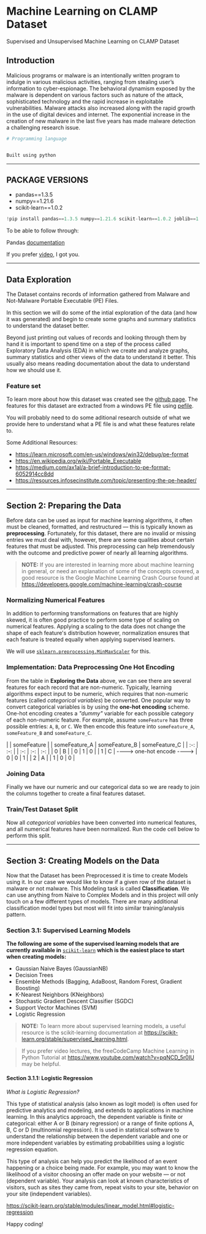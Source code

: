# Machine Learning on CLAMP Dataset
Supervised and Unsupervised Machine Learning on CLAMP Dataset


## Introduction
Malicious programs or malware is an intentionally written program to indulge in various malicious activities, ranging from stealing user’s information to 
cyber-espionage. The behavioral dynamism exposed by the malware is dependent on various factors such as nature of the attack, sophisticated technology and 
the rapid increase in exploitable vulnerabilities. Malware attacks also increased along with the rapid growth in the use of digital devices and internet. 
The exponential increase in the creation of new malware in the last five years has made malware detection a challenging research issue.


```python
# Programming language


Built using python
```
----
## PACKAGE VERSIONS

- pandas==1.3.5
- numpy==1.21.6
- scikit-learn==1.0.2

```python
!pip install pandas==1.3.5 numpy==1.21.6 scikit-learn==1.0.2 joblib==1.1.0
```

To be able to follow through: 

Pandas [documentation](https://pandas.pydata.org/docs/)

If you prefer [video](https://www.youtube.com/watch?v=vmEHCJofslg), I got you.

----
## Data Exploration
The Dataset contains records of information gathered from Malware and Not-Malware Portable Executable (PE) Files.

In this section we will do some of the intial exploration of the data (and how it was generated) and begin to create some graphs and summary statistics to understand the dataset better.

Beyond just printing out values of records and looking through them by hand it is important to spend time on a step of the process called Exploratory Data Analysis (EDA) in which we create and analyze graphs, summary statistics and other views of the data to understand it better. This usually also means reading documentation about the data to understand how we should use it.


### Feature set
To learn more about how this dataset was created see the [github page](https://github.com/urwithajit9/ClaMP). The features for this dataset are extracted from a windows PE file using [pefile](https://github.com/erocarrera/pefile). 

You will probably need to do some aditional research outside of what we provide here to understand what a PE file is and what these features relate to.

Some Additional Resources:

- https://learn.microsoft.com/en-us/windows/win32/debug/pe-format
- https://en.wikipedia.org/wiki/Portable_Executable
- https://medium.com/ax1al/a-brief-introduction-to-pe-format-6052914cc8dd
- https://resources.infosecinstitute.com/topic/presenting-the-pe-header/

----
## Section 2: Preparing the Data
Before data can be used as input for machine learning algorithms, it often must be cleaned, formatted, and restructured — this is typically known as **preprocessing**. Fortunately, for this dataset, there are no invalid or missing entries we must deal with, however, there are some qualities about certain features that must be adjusted. This preprocessing can help tremendously with the outcome and predictive power of nearly all learning algorithms.

> **NOTE:** If you are interested in learning more about machine learning in general, or need an explanation of some of the concepts covered, a good resource is the Google Machine Learning Crash Course found at https://developers.google.com/machine-learning/crash-course

### Normalizing Numerical Features
In addition to performing transformations on features that are highly skewed, it is often good practice to perform some type of scaling on numerical features. Applying a scaling to the data does not change the shape of each feature's distribution however, normalization ensures that each feature is treated equally when applying supervised learners.

We will use [`sklearn.preprocessing.MinMaxScaler`](http://scikit-learn.org/stable/modules/generated/sklearn.preprocessing.MinMaxScaler.html) for this.

### Implementation: Data Preprocessing One Hot Encoding

From the table in **Exploring the Data** above, we can see there are several features for each record that are non-numeric. Typically, learning algorithms expect input to be numeric, which requires that non-numeric features (called *categorical variables*) be converted. One popular way to convert categorical variables is by using the **one-hot encoding** scheme. One-hot encoding creates a _"dummy"_ variable for each possible category of each non-numeric feature. For example, assume `someFeature` has three possible entries: `A`, `B`, or `C`. We then encode this feature into `someFeature_A`, `someFeature_B` and `someFeature_C`.

|   | someFeature |                    | someFeature_A | someFeature_B | someFeature_C |
| :-: | :-: |                            | :-: | :-: | :-: |
| 0 |  B  |  | 0 | 1 | 0 |
| 1 |  C  | ----> one-hot encode ----> | 0 | 0 | 1 |
| 2 |  A  |  | 1 | 0 | 0 |


### Joining Data
Finally we have our numeric and our categorical data so we are ready to join the columns together to create a final features dataset.

### Train/Test Dataset Split
Now all _categorical variables_ have been converted into numerical features, and all numerical features have been normalized. 
Run the code cell below to perform this split.

---

## Section 3: Creating Models on the Data

Now that the Dataset has been Preprocessed it is time to create Models using it. In our case we would like to know if a given row of the dataset is malware or not malware. This Modeling task is called **Classification**. We can use anything from Naive to Complex Models and in this project will only touch on a few different types of models. There are many additional classification model types but most will fit into similar training/analysis pattern.

### Section 3.1: Supervised Learning Models
**The following are some of the supervised learning models that are currently available in** [`scikit-learn`](http://scikit-learn.org/stable/supervised_learning.html) **which is the easiest place to start when creating models:**
- Gaussian Naive Bayes (GaussianNB)
- Decision Trees
- Ensemble Methods (Bagging, AdaBoost, Random Forest, Gradient Boosting)
- K-Nearest Neighbors (KNeighbors)
- Stochastic Gradient Descent Classifier (SGDC)
- Support Vector Machines (SVM)
- Logistic Regression

> **NOTE:** To learn more about supervised learning models, a useful resource is the scikit-learning documentation at https://scikit-learn.org/stable/supervised_learning.html. 

> If you prefer video lectures, the freeCodeCamp Machine Learning in Python Tutorial at https://www.youtube.com/watch?v=pqNCD_5r0IU may be helpful.

#### **Section 3.1.1: Logistic Regression**

*What is Logistic Regression?*

This type of statistical analysis (also known as logit model) is often used for predictive analytics and modeling, and extends to applications in machine learning. In this analytics approach, the dependent variable is finite or categorical: either A or B (binary regression) or a range of finite options A, B, C or D (multinomial regression). It is used in statistical software to understand the relationship between the dependent variable and one or more independent variables by estimating probabilities using a logistic regression equation. 

This type of analysis can help you predict the likelihood of an event happening or a choice being made. For example, you may want to know the likelihood of a visitor choosing an offer made on your website — or not (dependent variable). Your analysis can look at known characteristics of visitors, such as sites they came from, repeat visits to your site, behavior on your site (independent variables). 


https://scikit-learn.org/stable/modules/linear_model.html#logistic-regression



Happy coding!
